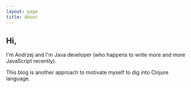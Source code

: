 ```yaml
---
layout: page
title: About
---
```

## Hi,

I'm Andrzej and I'm Java developer (who happens to write more and more JavaScript recently).

This blog is another approach to motivate myself to dig into Clojure language.
